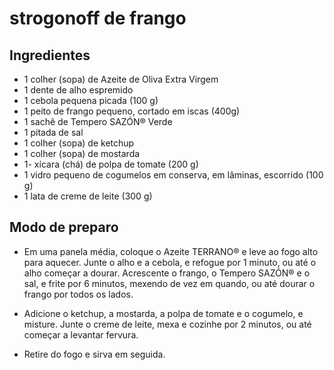 
# strogonoff de frango

## Ingredientes

- 1 colher (sopa) de Azeite de Oliva Extra Virgem
- 1 dente de alho espremido
- 1 cebola pequena picada (100 g)
- 1 peito de frango pequeno, cortado em iscas (400g)
- 1 sachê de Tempero SAZÓN® Verde
- 1 pitada de sal
- 1 colher (sopa) de ketchup
- 1 colher (sopa) de mostarda
- 1- xícara (chá) de polpa de tomate (200 g)
- 1 vidro pequeno de cogumelos em conserva, em lâminas, escorrido (100 g)
- 1 lata de creme de leite (300 g)

## Modo de preparo

- Em uma panela média, coloque o Azeite TERRANO® e leve ao fogo alto para aquecer. Junte o alho e a cebola, e refogue por 1 minuto, ou até o alho começar a dourar. Acrescente o frango, o Tempero SAZÓN® e o sal, e frite por 6 minutos, mexendo de vez em quando, ou até dourar o frango por todos os lados.
  
- Adicione o ketchup, a mostarda, a polpa de tomate e o cogumelo, e misture. Junte o creme de leite, mexa e cozinhe por 2 minutos, ou até começar a levantar fervura.
  
- Retire do fogo e sirva em seguida.
